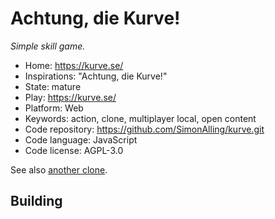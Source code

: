 # Achtung, die Kurve!

_Simple skill game._

- Home: https://kurve.se/
- Inspirations: "Achtung, die Kurve!"
- State: mature
- Play: https://kurve.se/
- Platform: Web
- Keywords: action, clone, multiplayer local, open content
- Code repository: https://github.com/SimonAlling/kurve.git
- Code language: JavaScript
- Code license: AGPL-3.0

See also [another clone](https://achtungkurve.com/).

## Building
